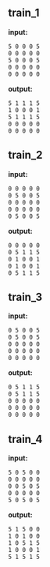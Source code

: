 
## train_1

**input:**
```
5 0 0 0 5
0 0 0 0 0
5 0 0 0 5
0 0 0 0 0
0 0 0 0 0
```


**output:**
```
5 1 1 1 5
1 0 0 0 1
5 1 1 1 5
0 0 0 0 0
0 0 0 0 0
```


## train_2

**input:**
```
0 0 0 0 0
0 5 0 0 5
0 0 0 0 0
0 0 0 0 0
0 5 0 0 5
```


**output:**
```
0 0 0 0 0
0 5 1 1 5
0 1 0 0 1
0 1 0 0 1
0 5 1 1 5
```


## train_3

**input:**
```
0 5 0 0 5
0 5 0 0 5
0 0 0 0 0
0 0 0 0 0
0 0 0 0 0
```


**output:**
```
0 5 1 1 5
0 5 1 1 5
0 0 0 0 0
0 0 0 0 0
0 0 0 0 0
```


## train_4

**input:**
```
5 0 5 0 0
0 0 0 0 0
0 0 5 0 5
0 0 0 0 0
5 0 5 0 5
```


**output:**
```
5 1 5 0 0
1 0 1 0 0
1 0 5 1 5
1 0 0 0 1
5 1 5 1 5
```

